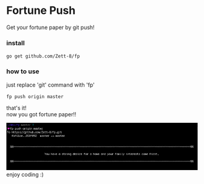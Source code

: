 # Fortune Push

Get your fortune paper by git push!


### install
```terminal
go get github.com/Zett-8/fp
```

### how to use

just replace 'git' command with 'fp'
```terminal
fp push origin master
```

that's it!  
now you got fortune paper!!

![sample](https://github.com/Zett-8/images/blob/master/fp.png)
enjoy coding :)